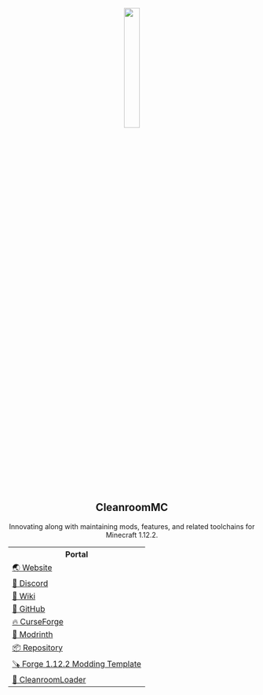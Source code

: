 <p align="center"><img width="25%" max-height="25%" src="https://cleanroommc.com/cleanroom.png"></p>
<h2 align="center">CleanroomMC</h2>
<p align="center">Innovating along with maintaining mods, features, and related toolchains for Minecraft 1.12.2.</p>

<table align="center">
    <tr>
        <th>Portal</th>
    </tr>
    <tr>
        <td><a href="https://cleanroommc.com">🌏 Website</a></td>
    </tr>
    <tr>
        <td><a href="https://discord.gg/f2K4aSpG4F">💭 Discord</a></td>
    </tr>
    <tr>
        <td><a href="https://cleanroommc.com/wiki/">📖 Wiki</a></td>
    </tr>
    <tr>
        <td><a href="https://github.com/CleanroomMC">📄 GitHub</a></td>
    </tr>
    <tr>
        <td><a href="https://www.curseforge.com/members/cleanroommc/projects">🔥 CurseForge</a></td>
    </tr>
    <tr>
        <td><a href="https://modrinth.com/organization/cleanroommc">🔧 Modrinth</a></td>
    </tr>
    <tr>
        <td><a href="https://github.com/CleanroomMC">📦 Repository</a></td>
    </tr>
    <tr>
        <td><a href="https://github.com/CleanroomMC/TemplateDevEnv">🪚 Forge 1.12.2 Modding Template</a></td>
    </tr>
    <tr>
        <td><a href="https://github.com/CleanroomMC/Cleanroom">🔨 CleanroomLoader</a></td>
    </tr>
</table>